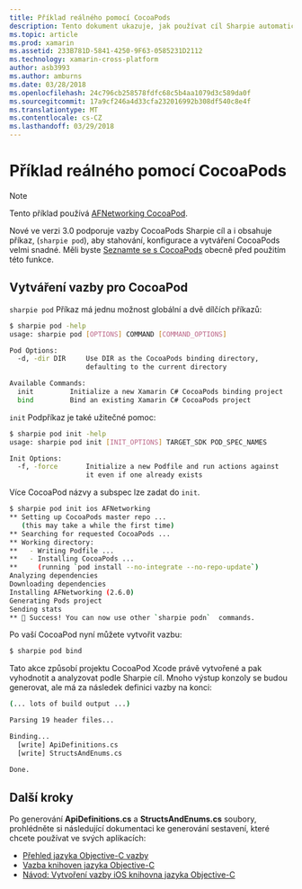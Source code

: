 ```yaml
---
title: Příklad reálného pomocí CocoaPods
description: Tento dokument ukazuje, jak používat cíl Sharpie automaticky generovat z CocoaPod vazby definice jazyka C#.
ms.topic: article
ms.prod: xamarin
ms.assetid: 233B781D-5841-4250-9F63-0585231D2112
ms.technology: xamarin-cross-platform
author: asb3993
ms.author: amburns
ms.date: 03/28/2018
ms.openlocfilehash: 24c796cb258578fdfc68c5b4aa1079d3c589da0f
ms.sourcegitcommit: 17a9cf246a4d33cfa232016992b308df540c8e4f
ms.translationtype: MT
ms.contentlocale: cs-CZ
ms.lasthandoff: 03/29/2018
---
```

# <a name="real-world-example-using-cocoapods"></a>Příklad reálného pomocí CocoaPods

> [!NOTE]
> Tento příklad používá [AFNetworking CocoaPod](https://cocoapods.org/pods/AFNetworking).

Nové ve verzi 3.0 podporuje vazby CocoaPods Sharpie cíl a i obsahuje příkaz, (`sharpie pod`), aby stahování, konfigurace a vytváření CocoaPods velmi snadné. Měli byste [Seznamte se s CocoaPods](https://cocoapods.org) obecně před použitím této funkce.

## <a name="creating-a-binding-for-a-cocoapod"></a>Vytváření vazby pro CocoaPod

`sharpie pod` Příkaz má jednu možnost globální a dvě dílčích příkazů:

```bash
$ sharpie pod -help
usage: sharpie pod [OPTIONS] COMMAND [COMMAND_OPTIONS]

Pod Options:
  -d, -dir DIR     Use DIR as the CocoaPods binding directory,
                   defaulting to the current directory

Available Commands:
  init         Initialize a new Xamarin C# CocoaPods binding project
  bind         Bind an existing Xamarin C# CocoaPods project
```

`init` Podpříkaz je také užitečné pomoc:

```bash
$ sharpie pod init -help
usage: sharpie pod init [INIT_OPTIONS] TARGET_SDK POD_SPEC_NAMES

Init Options:
  -f, -force       Initialize a new Podfile and run actions against
                   it even if one already exists
```

Více CocoaPod názvy a subspec lze zadat do `init`.

```bash
$ sharpie pod init ios AFNetworking
** Setting up CocoaPods master repo ...
   (this may take a while the first time)
** Searching for requested CocoaPods ...
** Working directory:
**   - Writing Podfile ...
**   - Installing CocoaPods ...
**     (running `pod install --no-integrate --no-repo-update`)
Analyzing dependencies
Downloading dependencies
Installing AFNetworking (2.6.0)
Generating Pods project
Sending stats
** 🍻 Success! You can now use other `sharpie podn`  commands.
```

Po vaší CocoaPod nyní můžete vytvořit vazbu:

```bash
$ sharpie pod bind
```

Tato akce způsobí projektu CocoaPod Xcode právě vytvořené a pak vyhodnotit a analyzovat podle Sharpie cíl. Mnoho výstup konzoly se budou generovat, ale má za následek definici vazby na konci:

```bash
(... lots of build output ...)

Parsing 19 header files...

Binding...
  [write] ApiDefinitions.cs
  [write] StructsAndEnums.cs

Done.
```

## <a name="next-steps"></a>Další kroky

Po generování **ApiDefinitions.cs** a **StructsAndEnums.cs** soubory, prohlédněte si následující dokumentaci ke generování sestavení, které chcete používat ve svých aplikacích:

- [Přehled jazyka Objective-C vazby](~/cross-platform/macios/binding/overview.md)
- [Vazba knihoven jazyka Objective-C](~/cross-platform/macios/binding/objective-c-libraries.md)
- [Návod: Vytvoření vazby iOS knihovna jazyka Objective-C](~/ios/platform/binding-objective-c/walkthrough.md)

